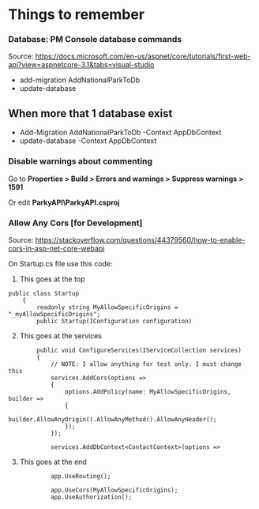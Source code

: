 # Things to remember
### Database: PM Console database commands
Source: https://docs.microsoft.com/en-us/aspnet/core/tutorials/first-web-api?view=aspnetcore-3.1&tabs=visual-studio

* add-migration AddNationalParkToDb
* update-database
## When more that 1 database exist
* Add-Migration AddNationalParkToDb -Context AppDbContext
* update-database -Context AppDbContext

### Disable warnings about commenting
Go to **Properties > Build > Errors and warnings > Suppress warnings > 1591**

Or edit **ParkyAPI\ParkyAPI.csproj**

### Allow Any Cors [for Development]
Source: https://stackoverflow.com/questions/44379560/how-to-enable-cors-in-asp-net-core-webapi

On Startup.cs file use this code:

1. This goes at the top
```
public class Startup
    {
        readonly string MyAllowSpecificOrigins = "_myAllowSpecificOrigins";
        public Startup(IConfiguration configuration)
```

2. This goes at the services
```
        public void ConfigureServices(IServiceCollection services)
        {
            // NOTE: I allow anything for test only. I must change this
            services.AddCors(options =>
            {
                options.AddPolicy(name: MyAllowSpecificOrigins, builder =>
                {
                    builder.AllowAnyOrigin().AllowAnyMethod().AllowAnyHeader();
                });
            });

            services.AddDbContext<ContactContext>(options =>
```

3. This goes at the end
```
            app.UseRouting();

            app.UseCors(MyAllowSpecificOrigins);
            app.UseAuthorization();
```
